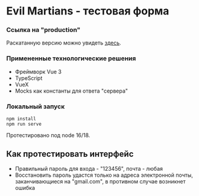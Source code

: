 # Evil Martians - тестовая форма

### Ссылка на "production"
Раскатанную версию можно увидеть [здесь](http://em.dkamotskiy.com/).

### Примененные технологические решения
- Фреймворк Vue 3
- TypeScript
- VueX
- Mocks как константы для ответа "сервера"


### Локальный запуск
```angular2html
npm install
npm run serve
```
Протестировано под node 16/18.

## Как протестировать интерфейс
- Правильный пароль для входа - "123456", почта - любая
- Восстановить пароль удастся только на адреса электронной почты, заканчивающиеся на "gmail.com", в противном случае возникнет ошибка
